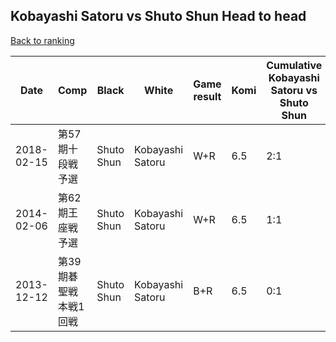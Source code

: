 ## Kobayashi Satoru vs Shuto Shun Head to head

[Back to ranking](../../index.md)




| **Date** | **Comp** | **Black** | **White** | **Game result** | **Komi** | **Cumulative Kobayashi Satoru vs Shuto Shun** | **Kobayashi Satoru streak** | **Shuto Shun streak** | 
| --- | --- | --- | --- | --- | --- | --- | --- | --- |
| 2018-02-15 | 第57期十段戦予選 | Shuto Shun | Kobayashi Satoru | W+R | 6.5 | 2:1 | 2 | 0 | 
| 2014-02-06 | 第62期王座戦予選 | Shuto Shun | Kobayashi Satoru | W+R | 6.5 | 1:1 | 1 | 0 | 
| 2013-12-12 | 第39期碁聖戦本戦1回戦 | Shuto Shun | Kobayashi Satoru | B+R | 6.5 | 0:1 | 0 | 1 |




